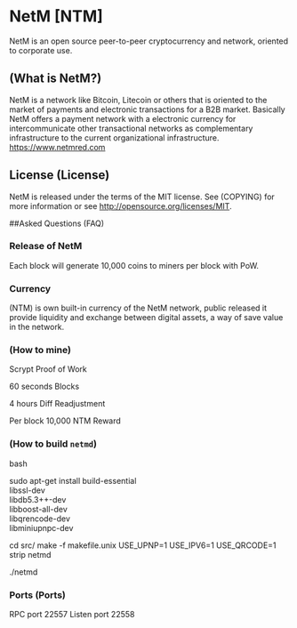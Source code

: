 # NetM [NTM]
NetM is an open source peer-to-peer cryptocurrency and network, oriented to corporate use.


## (What is NetM?)
NetM is a network like Bitcoin, Litecoin or others that is oriented to the market of payments and electronic transactions for a B2B market.
Basically NetM offers a payment network with a electronic currency for intercommunicate other transactional networks as complementary infrastructure to the current organizational infrastructure .
https://www.netmred.com

## License (License)
NetM is released under the terms of the MIT license. See (COPYING)
for more information or see http://opensource.org/licenses/MIT.


##Asked Questions (FAQ)

### Release of NetM
Each block will generate 10,000 coins to miners per block with PoW.

### Currency 
(NTM) is own built-in currency of the NetM network, public released it provide liquidity and exchange between digital assets, a way of save value in the network.

### (How to mine) 
Scrypt Proof of Work

60 seconds Blocks

4 hours Diff Readjustment

Per block 10,000 NTM Reward 

### (How to build `netmd`)
bash

sudo apt-get install build-essential \
                     libssl-dev \
                     libdb5.3++-dev \
                     libboost-all-dev \
                     libqrencode-dev \
                     libminiupnpc-dev

cd src/
make -f makefile.unix USE_UPNP=1 USE_IPV6=1 USE_QRCODE=1
strip netmd

./netmd


### Ports (Ports)
RPC port 22557
Listen port 22558

